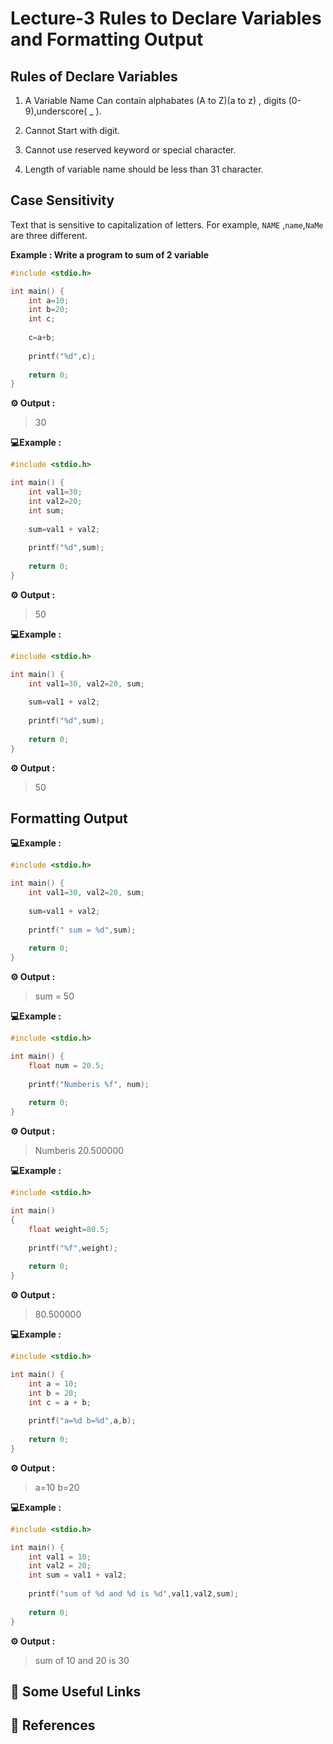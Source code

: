 # Lecture-3 Rules to Declare Variables and Formatting Output

## Rules of Declare Variables

1. A Variable Name Can contain alphabates (A to Z)(a to z) , digits (0-9),underscore( _ ).

2. Cannot Start with digit.

3. Cannot use reserved keyword or special character.

4. Length of variable name should be less than 31 character.

## Case Sensitivity 

Text that is sensitive to capitalization of letters. For example, `NAME` ,`name`,`NaMe` are three different.

**Example : Write a program to sum of 2 variable**

```c
#include <stdio.h>

int main() {
    int a=10;
    int b=20;
    int c;
    
    c=a+b;
    
    printf("%d",c);
    
    return 0;
}
```

**⚙️ Output :**
>30

**💻Example :**
```c
#include <stdio.h>

int main() {
    int val1=30;
    int val2=20;
    int sum;
    
    sum=val1 + val2;
    
    printf("%d",sum);
    
    return 0;
}
```
**⚙️ Output :**
>50

**💻Example :**
```c
#include <stdio.h>

int main() {
    int val1=30, val2=20, sum;
    
    sum=val1 + val2;
    
    printf("%d",sum);
    
    return 0;
}
```
**⚙️ Output :**
>50 

## Formatting Output

**💻Example :**
```c
#include <stdio.h>

int main() {
    int val1=30, val2=20, sum;
    
    sum=val1 + val2;
    
    printf(" sum = %d",sum);
    
    return 0;
}
```
**⚙️ Output :**
>sum = 50 

**💻Example :**
```c
#include <stdio.h>

int main() {
    float num = 20.5;
    
    printf("Numberis %f", num);
    
    return 0;
}
```
**⚙️ Output :**
>Numberis 20.500000

**💻Example :**
```c
#include <stdio.h>

int main()
{
    float weight=80.5;
    
    printf("%f",weight);
    
    return 0;
}
```
**⚙️ Output :**
>80.500000

**💻Example :**
```c
#include <stdio.h>

int main() {
    int a = 10;
    int b = 20;
    int c = a + b;
    
    printf("a=%d b=%d",a,b);
    
    return 0;
}
```
**⚙️ Output :**
>a=10 b=20

**💻Example :**
```c
#include <stdio.h>

int main() {
    int val1 = 10;
    int val2 = 20;
    int sum = val1 + val2;
    
    printf("sum of %d and %d is %d",val1,val2,sum);
    
    return 0;
}
```
**⚙️ Output :**
>sum of 10 and 20 is 30
## 🔗 Some Useful Links

## 📖 References
